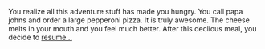 You realize all this adventure stuff has made you hungry. You call papa johns and order a large pepperoni pizza.
It is truly awesome. The cheese melts in your mouth and you feel much better. After this declious meal, you decide to [resume...](../marshmallow.md)